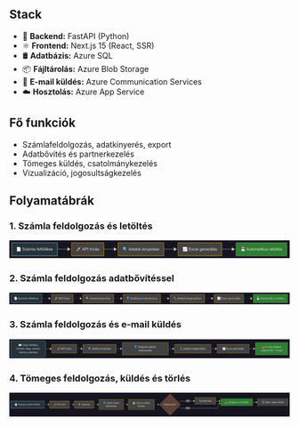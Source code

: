 ## Stack

- 🐍 **Backend:** FastAPI (Python)
- ⚛️ **Frontend:** Next.js 15 (React, SSR)
- 🛢️ **Adatbázis:** Azure SQL
- 📦 **Fájltárolás:** Azure Blob Storage
- 📧 **E-mail küldés:** Azure Communication Services
- ☁️ **Hosztolás:** Azure App Service

## Fő funkciók

- Számlafeldolgozás, adatkinyerés, export
- Adatbővítés és partnerkezelés
- Tömeges küldés, csatolmánykezelés
- Vizualizáció, jogosultságkezelés

## Folyamatábrák

### 1. Számla feldolgozás és letöltés

![Folyamatábra 1](flow-1.png)

### 2. Számla feldolgozás adatbővítéssel

![Folyamatábra 2](flow-2.png)

### 3. Számla feldolgozás és e-mail küldés

![Folyamatábra 2](flow-3.png)

### 4. Tömeges feldolgozás, küldés és törlés

![Folyamatábra 2](flow-4_2.png)
